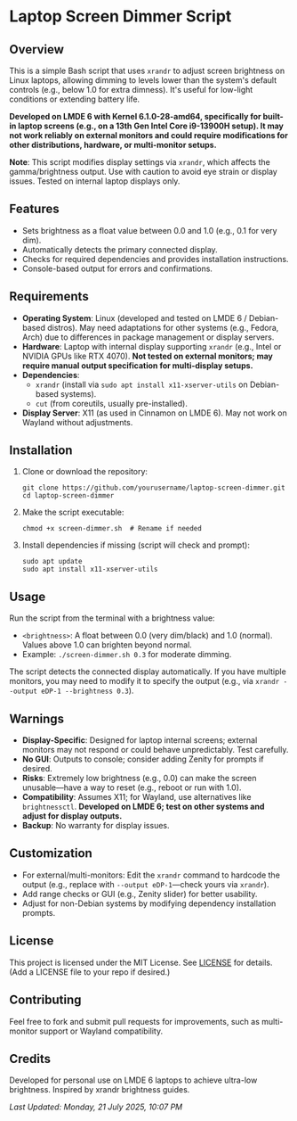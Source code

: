 # Laptop Screen Dimmer Script

## Overview
This is a simple Bash script that uses `xrandr` to adjust screen brightness on Linux laptops, allowing dimming to levels lower than the system's default controls (e.g., below 1.0 for extra dimness). It's useful for low-light conditions or extending battery life.

**Developed on LMDE 6 with Kernel 6.1.0-28-amd64, specifically for built-in laptop screens (e.g., on a 13th Gen Intel Core i9-13900H setup). It may not work reliably on external monitors and could require modifications for other distributions, hardware, or multi-monitor setups.**

**Note**: This script modifies display settings via `xrandr`, which affects the gamma/brightness output. Use with caution to avoid eye strain or display issues. Tested on internal laptop displays only.

## Features
- Sets brightness as a float value between 0.0 and 1.0 (e.g., 0.1 for very dim).
- Automatically detects the primary connected display.
- Checks for required dependencies and provides installation instructions.
- Console-based output for errors and confirmations.

## Requirements
- **Operating System**: Linux (developed and tested on LMDE 6 / Debian-based distros). May need adaptations for other systems (e.g., Fedora, Arch) due to differences in package management or display servers.
- **Hardware**: Laptop with internal display supporting `xrandr` (e.g., Intel or NVIDIA GPUs like RTX 4070). **Not tested on external monitors; may require manual output specification for multi-display setups.**
- **Dependencies**:
  - `xrandr` (install via `sudo apt install x11-xserver-utils` on Debian-based systems).
  - `cut` (from coreutils, usually pre-installed).
- **Display Server**: X11 (as used in Cinnamon on LMDE 6). May not work on Wayland without adjustments.

## Installation
1. Clone or download the repository:
   ```
   git clone https://github.com/yourusername/laptop-screen-dimmer.git
   cd laptop-screen-dimmer
   ```
2. Make the script executable:
   ```
   chmod +x screen-dimmer.sh  # Rename if needed
   ```
3. Install dependencies if missing (script will check and prompt):
   ```
   sudo apt update
   sudo apt install x11-xserver-utils
   ```

## Usage
Run the script from the terminal with a brightness value:


- `<brightness>`: A float between 0.0 (very dim/black) and 1.0 (normal). Values above 1.0 can brighten beyond normal.
- Example: `./screen-dimmer.sh 0.3` for moderate dimming.

The script detects the connected display automatically. If you have multiple monitors, you may need to modify it to specify the output (e.g., via `xrandr --output eDP-1 --brightness 0.3`).

## Warnings
- **Display-Specific**: Designed for laptop internal screens; external monitors may not respond or could behave unpredictably. Test carefully.
- **No GUI**: Outputs to console; consider adding Zenity for prompts if desired.
- **Risks**: Extremely low brightness (e.g., 0.0) can make the screen unusable—have a way to reset (e.g., reboot or run with 1.0).
- **Compatibility**: Assumes X11; for Wayland, use alternatives like `brightnessctl`. **Developed on LMDE 6; test on other systems and adjust for display outputs.**
- **Backup**: No warranty for display issues.

## Customization
- For external/multi-monitors: Edit the `xrandr` command to hardcode the output (e.g., replace with `--output eDP-1`—check yours via `xrandr`).
- Add range checks or GUI (e.g., Zenity slider) for better usability.
- Adjust for non-Debian systems by modifying dependency installation prompts.

## License
This project is licensed under the MIT License. See [LICENSE](LICENSE) for details. (Add a LICENSE file to your repo if desired.)

## Contributing
Feel free to fork and submit pull requests for improvements, such as multi-monitor support or Wayland compatibility.

## Credits
Developed for personal use on LMDE 6 laptops to achieve ultra-low brightness. Inspired by xrandr brightness guides.

*Last Updated: Monday, 21 July 2025, 10:07 PM*
